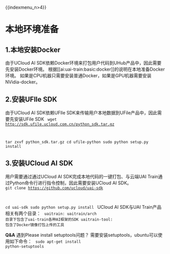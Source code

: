 {{indexmenu_n>4}}

# 本地环境准备

## 1.本地安装Docker
由于UCloud AI SDK依赖Docker环境来打包用户代码到UHub产品中，因此需要先安装Docker环境。
根据[[ai:uai-train:basic:docker]]的说明在本地准备Docker环境。
如果是CPU机器只需要安装普通Docker，如果是GPU机器需要安装NVidia-docker。

## 2.安装UFIle SDK
由于UCloud AI SDK依赖UFIle SDK来传输用户本地数据到UFile产品中，因此需要先安装UFile SDK 
<code>
wget http://sdk.ufile.ucloud.com.cn/python_sdk.tar.gz

tar zxvf python_sdk.tar.gz
cd ufile-python
sudo python setup.py install
</code>

## 3.安装UCloud AI SDK
用户需要通过通过UCloud AI SDK完成本地代码的一键打包、与云端UAI Train通过Python命令行进行指令控制，因此需要安装UCloud AI SDK。
<code>
git clone https://github.com/ucloud/uai-sdk

cd uai-sdk
sudo python setup.py install
</code>
UCloud AI SDK与UAI Train产品相关有两个目录：
<code>
uaitrain: uaitrain/arch 目录下包含了uai-train各种AI框架的SDK
uaitrain-tool:  包含了Docker镜像打包上传的工具
</code>

**Q&A**
遇到Please install setuptools问题？
需要安装setuptools，ubuntu可以使用如下命令：
<code>
sudo apt-get install python-setuptools
</code>

